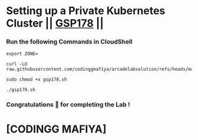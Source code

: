 # Setting up a Private Kubernetes Cluster || [GSP178](https://www.cloudskillsboost.google/focuses/867?parent=catalog) ||

### Run the following Commands in CloudShell

```
export ZONE=
```
```
curl -LO raw.githubusercontent.com/codinggmafiya/arcadelabsolution/refs/heads/main/Setting%20up%20a%20Private%20Kubernetes%20Cluster/gsp178.sh

sudo chmod +x gsp178.sh

./gsp178.sh
```

### Congratulations 🎉 for completing the Lab !

# [CODINGG MAFIYA]

